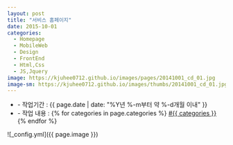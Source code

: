```yaml
---
layout: post
title: "서비스 홈페이지"
date: 2015-10-01
categories:
  - Homepage
  - MobileWeb
  - Design
  - FrontEnd
  - Html,Css
  - JS,Jquery
image: https://kjuhee0712.github.io/images/pages/20141001_cd_01.jpg
image-sm: https://kjuhee0712.github.io/images/thumbs/20141001_cd_01.jpg
---
```


<ul class="inform">
	<li class="preview__date" itemprop="datePublished" datetime="{{ page.date | date_to_xmlschema }}">- 작업기간 : {{ page.date | date: "%Y년 %-m부터 약 %-d개월 이내" }}</li>
	<li class="preview__catetory" itemprop="catetory">- 작업 내용 :
		{% for categories in page.categories %}
           <a href="/category/{{ categories }}/">#{{ categories }}</a>     
      	{% endfor %}</li>
</ul>

![_config.yml]({{ page.image }})


